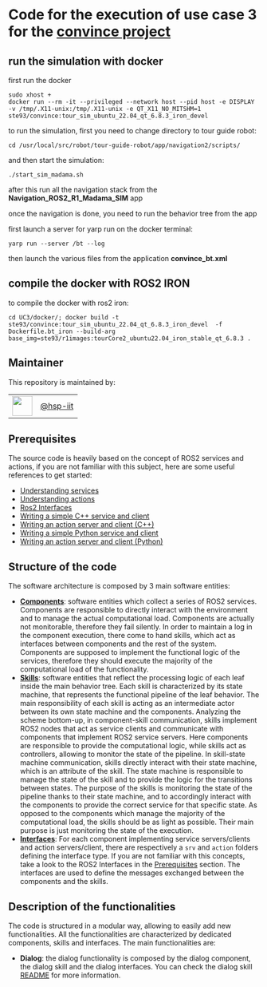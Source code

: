 # Code for the execution of use case 3 for the [convince project](https://convince-project.eu)

## run the simulation with docker

first run the docker 

```
sudo xhost + 
docker run --rm -it --privileged --network host --pid host -e DISPLAY -v /tmp/.X11-unix:/tmp/.X11-unix -e QT_X11_NO_MITSHM=1  ste93/convince:tour_sim_ubuntu_22.04_qt_6.8.3_iron_devel
```


to run the simulation, first you need to change directory to tour guide robot:

```
cd /usr/local/src/robot/tour-guide-robot/app/navigation2/scripts/
```

and then start the simulation:

```
./start_sim_madama.sh
```

after this run all the navigation stack from the **Navigation_ROS2_R1_Madama_SIM** app

once the navigation is done, you need to run the behavior tree from the app

first launch a server for yarp run on the docker terminal:

``` 
yarp run --server /bt --log
```

then launch the various files from the application **convince_bt.xml**

## compile the docker with ROS2 IRON

to compile the docker with ros2 iron:
```
cd UC3/docker/; docker build -t ste93/convince:tour_sim_ubuntu_22.04_qt_6.8.3_iron_devel  -f Dockerfile.bt_iron --build-arg base_img=ste93/r1images:tourCore2_ubuntu22.04_iron_stable_qt_6.8.3 .
```
<!-- 
<div align="center">
  Journal, vol. X, no. y, pp. abc-def, Month Year
</div>



<!-- ## Table of Contents

- [Update](#updates)
<!-- - [Installation](#installation) 
- [running the code](#running-the-code)
- [Reproduce the results](#reproduce-the-paper-results)
- [Run the code with custom data](#run-the-code-with-custom-data-optional)
- [License](#license)
- [Citing this paper](#citing-this-paper)

## Updates


### Execution inside a container (alternative)

look in the specific folders -->
<!-- ## Reproduce the paper results

Before running the experiments, it is suggested to run the following sanity checks to make sure that the environment is properly configure:

```console
<all the instructions required to check that the environent has been configured properly>
```

Instructions for reproducing the experiments:

```console
<all the instructions required to reproduce the results>
```

Adding an example of the expected outcome might be useful.

## Run the code with custom data (optional)

Adding information on the structure of the input data and how it gets processed might be useful.

```console
<all the instructions required to run your code on custom data>
```
-->
<!-- ## License

Information about the license.

:warning: Please read [these](https://github.com/hsp-iit/organization/tree/master/licenses) instructions on how to license HSP code. -->

<!-- ## Citing this paper

```bibtex
@ARTICLE{9568706,
author={Author A, ..., Author Z},
journal={Journal},
title={Title},
year={Year},
volume={X},
number={y},
pages={abc-def},
doi={DOI}
}
``` -->

## Maintainer

This repository is maintained by:

| | |
|:---:|:---:|
| [<img src="assets/image.png" width="40">](https://github.com/hsp-iit) | [@hsp-iit](https://github.com/hsp-iit) |

## Prerequisites
The source code is heavily based on the concept of ROS2 services and actions, if you are not familiar with this subject, here are some useful references to get started:
- [Understanding services](https://docs.ros.org/en/jazzy/Tutorials/Beginner-CLI-Tools/Understanding-ROS2-Services/Understanding-ROS2-Services.html)
- [Understanding actions](https://docs.ros.org/en/jazzy/Tutorials/Beginner-CLI-Tools/Understanding-ROS2-Actions/Understanding-ROS2-Actions.html)
- [Ros2 Interfaces](https://docs.ros.org/en/jazzy/Concepts/Basic/About-Interfaces.html)
- [Writing a simple C++ service and client](https://docs.ros.org/en/jazzy/Tutorials/Beginner-Client-Libraries/Writing-A-Simple-Cpp-Service-And-Client.html)
- [Writing an action server and client (C++)](https://docs.ros.org/en/jazzy/Tutorials/Intermediate/Writing-an-Action-Server-Client/Cpp.html)
- [Writing a simple Python service and client](https://docs.ros.org/en/jazzy/Tutorials/Beginner-Client-Libraries/Writing-A-Simple-Py-Service-And-Client.html)
- [Writing an action server and client (Python)](https://docs.ros.org/en/jazzy/Tutorials/Intermediate/Writing-an-Action-Server-Client/Py.html)

## Structure of the code
The software architecture is composed by 3 main software entities:
- [**Components**](src/components/): software entities which collect a series of ROS2 services. Components are responsible to directly interact with the environment and to manage the actual computational load. Components are actually not monitorable, therefore they fail silently. In order to maintain a log in the component execution, there come to hand skills, which act as interfaces between components and the rest of the system. Components are supposed to implement the functional logic of the services, therefore they should execute the majority of the computational load of the functionality. 
- [**Skills**](src/skills/): software entities that reflect the processing logic of each leaf inside the main behavior tree. Each skill is characterized by its state machine, that represents the functional pipeline of the leaf behavior. The main responsibility of each skill is acting as an intermediate actor between its own state machine and the components. Analyzing the scheme bottom-up, in component-skill communication, skills implement ROS2 nodes that act as service clients and communicate with components that implement ROS2 service servers. Here components are responsible to provide the computational logic, while skills act as controllers, allowing to monitor the state of the pipeline. In skill-state machine communication, skills directly interact with their state machine, which is an attribute of the skill. The state machine is responsible to manage the state of the skill and to provide the logic for the transitions between states. The purpose of the skills is monitoring the state of the pipeline thanks to their state machine, and to accordingly interact with the components to provide the correct service for that specific state. As opposed to the components which manage the majority of the computational load, the skills should be as light as possible. Their main purpose is just monitoring the state of the execution. 
- [**Interfaces**](src/interfaces/): For each component implementing service servers/clients and action servers/client, there are respectively a `srv` and `action` folders defining the interface type. If you are not familiar with this concepts, take a look to the ROS2 Interfaces in the [Prerequisites](#prerequisites) section. The interfaces are used to define the messages exchanged between the components and the skills.

## Description of the functionalities
The code is structured in a modular way, allowing to easily add new functionalities. All the functionalities are characterized by dedicated components, skills and interfaces. The main functionalities are:
- **Dialog**: the dialog functionality is composed by the dialog component, the dialog skill and the dialog interfaces. You can check the dialog skill [README](dialog/dialog.md) for more information.
